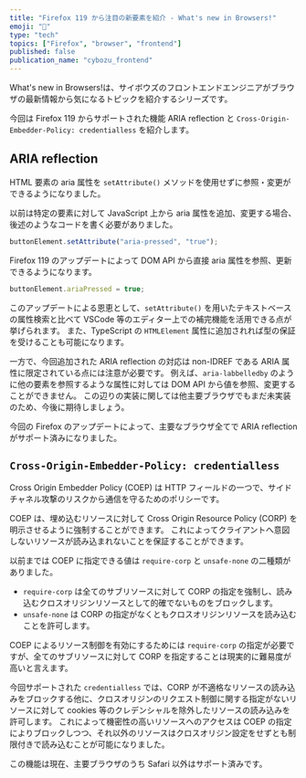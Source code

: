 ```yaml
---
title: "Firefox 119 から注目の新要素を紹介 - What's new in Browsers!"
emoji: "🎃"
type: "tech"
topics: ["Firefox", "browser", "frontend"]
published: false
publication_name: "cybozu_frontend"
---
```


What's new in Browsers!は、サイボウズのフロントエンドエンジニアがブラウザの最新情報から気になるトピックを紹介するシリーズです。

今回は Firefox 119 からサポートされた機能 ARIA reflection と `Cross-Origin-Embedder-Policy: credentialless` を紹介します。

## ARIA reflection

HTML 要素の aria 属性を `setAttribute()` メソッドを使用せずに参照・変更ができるようになりました。

以前は特定の要素に対して JavaScript 上から aria 属性を追加、変更する場合、後述のようなコードを書く必要がありました。

```js
buttonElement.setAttribute("aria-pressed", "true");
```

Firefox 119 のアップデートによって DOM API から直接 aria 属性を参照、更新できるようになります。

```js
buttonElement.ariaPressed = true;
```

このアップデートによる恩恵として、`setAttribute()` を用いたテキストベースの属性検索と比べて VSCode 等のエディター上での補完機能を活用できる点が挙げられます。
また、TypeScript の `HTMLElement` 属性に追加されれば型の保証を受けることも可能になります。

一方で、今回追加された ARIA reflection の対応は non-IDREF である ARIA 属性に限定されている点には注意が必要です。
例えば、`aria-labbelledby` のように他の要素を参照するような属性に対しては DOM API から値を参照、変更することができません。
この辺りの実装に関しては他主要ブラウザでもまだ未実装のため、今後に期待しましょう。

今回の Firefox のアップデートによって、主要なブラウザ全てで ARIA reflection がサポート済みになりました。

## `Cross-Origin-Embedder-Policy: credentialless`

Cross Origin Embedder Policy (COEP) は HTTP フィールドの一つで、サイドチャネル攻撃のリスクから通信を守るためのポリシーです。

COEP は、埋め込むリソースに対して Cross Origin Resource Policy (CORP) を明示させるように強制することができます。
これによってクライアントへ意図しないリソースが読み込まれないことを保証することができます。

以前までは COEP に指定できる値は `require-corp` と `unsafe-none` の二種類がありました。

- `require-corp` は全てのサブリソースに対して CORP の指定を強制し、読み込むクロスオリジンリソースとして的確でないものをブロックします。
- `unsafe-none` は CORP の指定がなくともクロスオリジンリソースを読み込むことを許可します。

COEP によるリソース制御を有効にするためには `require-corp` の指定が必要ですが、全てのサブリソースに対して CORP を指定することは現実的に難易度が高いと言えます。

今回サポートされた `credentialless` では、CORP が不適格なリソースの読み込みをブロックする他に、クロスオリジンのリクエスト制御に関する指定がないリソースに対して cookies 等のクレデンシャルを除外したリソースの読み込みを許可します。
これによって機密性の高いリソースへのアクセスは COEP の指定によりブロックしつつ、それ以外のリソースはクロスオリジン設定をせずとも制限付きで読み込むことが可能になりました。

この機能は現在、主要ブラウザのうち Safari 以外はサポート済みです。
